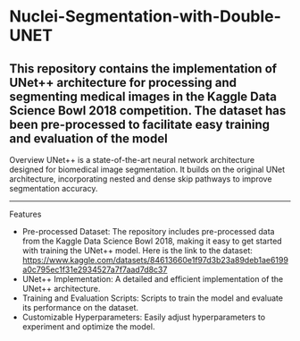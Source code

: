 # Nuclei-Segmentation-with-Double-UNET
This repository contains the implementation of UNet++ architecture for processing and segmenting medical images in the Kaggle Data Science Bowl 2018 competition. The dataset has been pre-processed to facilitate easy training and evaluation of the model
----------------------------------------------------------------------------------------------------------------------------------------------------------------------
Overview
UNet++ is a state-of-the-art neural network architecture designed for biomedical image segmentation. It builds on the original UNet architecture, incorporating nested and dense skip pathways to improve segmentation accuracy.

----------------------------------------------------------------------------------------------------------------------------------------------------------------------
Features
- Pre-processed Dataset: The repository includes pre-processed data from the Kaggle Data Science Bowl 2018, making it easy to get started with training the UNet++ model. Here is the link to the dataset: https://www.kaggle.com/datasets/84613660e1f97d3b23a89deb1ae6199a0c795ec1f31e2934527a7f7aad7d8c37
- UNet++ Implementation: A detailed and efficient implementation of the UNet++ architecture.
- Training and Evaluation Scripts: Scripts to train the model and evaluate its performance on the dataset.
- Customizable Hyperparameters: Easily adjust hyperparameters to experiment and optimize the model.
